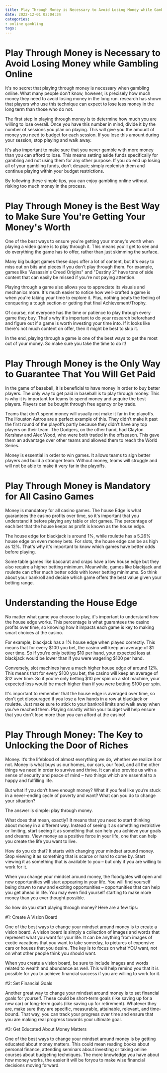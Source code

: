 ```yaml
---
title: Play Through Money is Necessary to Avoid Losing Money while Gambling Online
date: 2022-12-01 02:04:34
categories:
- online gambling
tags:
---
```



#  Play Through Money is Necessary to Avoid Losing Money while Gambling Online

It's no secret that playing through money is necessary when gambling online. What many people don't know, however, is precisely how much money they need to avoid losing money in the long run. research has shown that players who use this technique can expect to lose less money in the long term than those who do not.

The first step in playing through money is to determine how much you are willing to lose overall. Once you have this number in mind, divide it by the number of sessions you plan on playing. This will give you the amount of money you need to budget for each session. If you lose this amount during your session, stop playing and walk away.

It's also important to make sure that you never gamble with more money than you can afford to lose. This means setting aside funds specifically for gambling and not using them for any other purpose. If you do end up losing all of your gambling funds, don't despair; simply replenish them and continue playing within your budget restrictions.

By following these simple tips, you can enjoy gambling online without risking too much money in the process.

#  Play Through Money is the Best Way to Make Sure You're Getting Your Money's Worth

One of the best ways to ensure you're getting your money's worth when playing a video game is to play through it. This means you'll get to see and do everything the game has to offer, rather than just skimming the surface.

Many big budget games these days offer a lot of content, but it's easy to miss out on bits and pieces if you don't play through them. For example, games like "Assassin's Creed Origins" and "Destiny 2" have tons of side content that can easily be missed if you're not paying attention.

Playing through a game also allows you to appreciate its visuals and mechanics more. It's much easier to notice how well-crafted a game is when you're taking your time to explore it. Plus, nothing beats the feeling of conquering a tough section or getting that final Achievement/Trophy.

Of course, not everyone has the time or patience to play through every game they buy. That's why it's important to do your research beforehand and figure out if a game is worth investing your time into. If it looks like there's not much content on offer, then it might be best to skip it.

In the end, playing through a game is one of the best ways to get the most out of your money. So make sure you take the time to do it!

#  Play Through Money is the Only Way to Guarantee That You Will Get Paid

In the game of baseball, it is beneficial to have money in order to buy better players. The only way to get paid in baseball is to play through money. This is why it is important for teams to spend money and acquire the best players. Players can be bought through free agency or by trade.

Teams that don’t spend money will usually not make it far in the playoffs. The Houston Astros are a perfect example of this. They didn’t make it past the first round of the playoffs partly because they didn’t have any top players on their team. The Dodgers, on the other hand, had Clayton Kershaw and Alex Wood, who were both traded in the offseason. This gave them an advantage over other teams and allowed them to reach the World Series.

Money is essential in order to win games. It allows teams to sign better players and build a stronger team. Without money, teams will struggle and will not be able to make it very far in the playoffs.

#  Play Through Money is Mandatory for All Casino Games

Money is mandatory for all casino games. The house Edge is what guarantees the casino profits over time, so it's important that you understand it before playing any table or slot games. The percentage of each bet that the house keeps as profit is known as the house edge.

The house edge for blackjack is around 1%, while roulette has a 5.26% house edge on even money bets. For slots, the house edge can be as high as 12%. That's why it's important to know which games have better odds before playing.

Some table games like baccarat and craps have a low house edge but they also require a higher betting minimum. Meanwhile, games like blackjack and roulette can offer much better odds with lower betting minimums. So think about your bankroll and decide which game offers the best value given your betting range.

# Understanding the House Edge

No matter what game you choose to play, it's important to understand how the house edge works. This percentage is what guarantees the casino profits over time, so knowing how it impacts each game is key to making smart choices at the casino.

For example, blackjack has a 1% house edge when played correctly. This means that for every $100 you bet, the casino will keep an average of $1 over time. So if you're only betting $10 per hand, your expected loss at blackjack would be lower than if you were wagering $100 per hand.

Conversely, slot machines have a much higher house edge of around 12%. This means that for every $100 you bet, the casino will keep an average of $12 over time. So if you're only betting $10 per spin on a slot machine, your expected loss would be much higher than if you were betting $100 per spin.

It's important to remember that the house edge is averaged over time, so don't get discouraged if you lose a few hands in a row at blackjack or roulette. Just make sure to stick to your bankroll limits and walk away when you've reached them. Playing smartly within your budget will help ensure that you don't lose more than you can afford at the casino!

#  Play Through Money: The Key to Unlocking the Door of Riches

Money. It’s the lifeblood of almost everything we do, whether we realize it or not. Money is what buys us our homes, our cars, our food, and all the other things we need in order to survive and thrive. It can also provide us with a sense of security and peace of mind – two things which are essential to a happy and fulfilling life.

But what if you don’t have enough money? What if you feel like you’re stuck in a never-ending cycle of poverty and want? What can you do to change your situation?

The answer is simple: play through money.

What does that mean, exactly? It means that you need to start thinking about money in a different way. Instead of seeing it as something restrictive or limiting, start seeing it as something that can help you achieve your goals and dreams. View money as a positive force in your life, one that can help you create the life you want to live.

How do you do that? It starts with changing your mindset around money. Stop viewing it as something that is scarce or hard to come by. Start viewing it as something that is available to you – but only if you are willing to work for it.

When you change your mindset around money, the floodgates will open and new opportunities will start appearing in your life. You will find yourself being drawn to new and exciting opportunities – opportunities that can help you get ahead in life. You may even find yourself starting to make more money than you ever thought possible.

So how do you start playing through money? Here are a few tips:

#1: Create A Vision Board

One of the best ways to change your mindset around money is to create a vision board. A vision board is simply a collection of images and words that represent what you want for your life. It can be anything from images of exotic vacations that you want to take someday, to pictures of expensive cars or houses that you desire. The key is to focus on what YOU want, not on what other people think you should want.

When you create a vision board, be sure to include images and words related to wealth and abundance as well. This will help remind you that it is possible for you to achieve financial success if you are willing to work for it.


#2: Set Financial Goals

Another great way to change your mindset around money is to set financial goals for yourself. These could be short-term goals (like saving up for a new car) or long-term goals (like saving up for retirement). Whatever they are, make sure they are specific, measurable, attainable, relevant, and time-bound. That way, you can track your progress over time and ensure that you are making real progress towards your ultimate goal.

#3: Get Educated About Money Matters


One of the best ways to change your mindset around money is by getting educated about money matters. This could mean reading books about personal finance, attending seminars about investing or taking online courses about budgeting techniques. The more knowledge you have about how money works, the easier it will be foryou to make wise financial decisions moving forward.